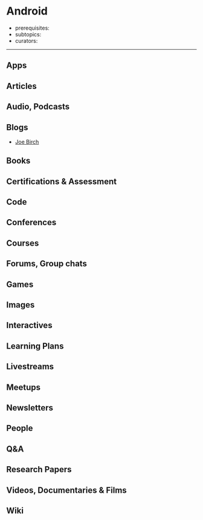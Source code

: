 # Android

- prerequisites:
- subtopics:
- curators:

------

## Apps



## Articles

## Audio, Podcasts

## Blogs
- [Joe Birch](https://medium.com/@hitherejoe)

## Books

## Certifications & Assessment

## Code

## Conferences

## Courses

## Forums, Group chats

## Games

## Images

## Interactives

## Learning Plans

## Livestreams

## Meetups

## Newsletters

## People

## Q&A

## Research Papers

## Videos, Documentaries & Films

## Wiki
